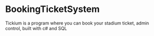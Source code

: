 # BookingTicketSystem
Tickium is a program where you can book your stadium ticket, admin control, built with c# and SQL
